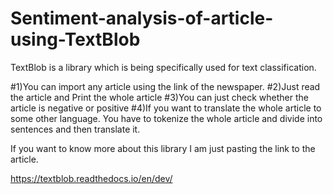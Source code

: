 # Sentiment-analysis-of-article-using-TextBlob

TextBlob is a library which is being specifically used for text classification.

#1)You can import any article using the link of the newspaper.
#2)Just read the article and Print the whole article
#3)You can just check whether the article is negative or positive
#4)If you want to translate the whole article to some other language.
You have to tokenize the whole article and divide into sentences and then translate it.

If you want to know more about this library I am just pasting the link to the article.

https://textblob.readthedocs.io/en/dev/
